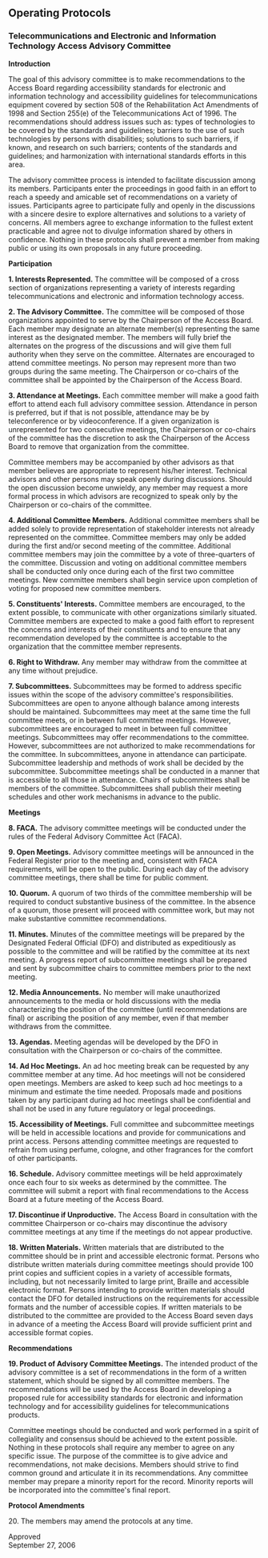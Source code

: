 Operating Protocols
-------------------

### Telecommunications and Electronic and Information Technology Access Advisory Committee

**Introduction**

The goal of this advisory committee is to make recommendations to the Access Board regarding accessibility standards for electronic and information technology and accessibility guidelines for telecommunications equipment covered by section 508 of the Rehabilitation Act Amendments of 1998 and Section 255(e) of the Telecommunications Act of 1996. The recommendations should address issues such as: types of technologies to be covered by the standards and guidelines; barriers to the use of such technologies by persons with disabilities; solutions to such barriers, if known, and research on such barriers; contents of the standards and guidelines; and harmonization with international standards efforts in this area.

The advisory committee process is intended to facilitate discussion among its members. Participants enter the proceedings in good faith in an effort to reach a speedy and amicable set of recommendations on a variety of issues. Participants agree to participate fully and openly in the discussions with a sincere desire to explore alternatives and solutions to a variety of concerns. All members agree to exchange information to the fullest extent practicable and agree not to divulge information shared by others in confidence. Nothing in these protocols shall prevent a member from making public or using its own proposals in any future proceeding.

**Participation**

**1\. Interests Represented.** The committee will be composed of a cross section of organizations representing a variety of interests regarding telecommunications and electronic and information technology access.

**2\. The Advisory Committee.** The committee will be composed of those organizations appointed to serve by the Chairperson of the Access Board. Each member may designate an alternate member(s) representing the same interest as the designated member. The members will fully brief the alternates on the progress of the discussions and will give them full authority when they serve on the committee. Alternates are encouraged to attend committee meetings. No person may represent more than two groups during the same meeting. The Chairperson or co-chairs of the committee shall be appointed by the Chairperson of the Access Board.

**3\. Attendance at Meetings.** Each committee member will make a good faith effort to attend each full advisory committee session. Attendance in person is preferred, but if that is not possible, attendance may be by teleconference or by videoconference. If a given organization is unrepresented for two consecutive meetings, the Chairperson or co-chairs of the committee has the discretion to ask the Chairperson of the Access Board to remove that organization from the committee.

Committee members may be accompanied by other advisors as that member believes are appropriate to represent his/her interest. Technical advisors and other persons may speak openly during discussions. Should the open discussion become unwieldy, any member may request a more formal process in which advisors are recognized to speak only by the Chairperson or co-chairs of the committee.

**4\. Additional Committee Members.** Additional committee members shall be added solely to provide representation of stakeholder interests not already represented on the committee. Committee members may only be added during the first and/or second meeting of the committee. Additional committee members may join the committee by a vote of three-quarters of the committee. Discussion and voting on additional committee members shall be conducted only once during each of the first two committee meetings. New committee members shall begin service upon completion of voting for proposed new committee members.

**5\. Constituents' Interests.** Committee members are encouraged, to the extent possible, to communicate with other organizations similarly situated. Committee members are expected to make a good faith effort to represent the concerns and interests of their constituents and to ensure that any recommendation developed by the committee is acceptable to the organization that the committee member represents.

**6\. Right to Withdraw.** Any member may withdraw from the committee at any time without prejudice.

**7\. Subcommittees.** Subcommittees may be formed to address specific issues within the scope of the advisory committee's responsibilities. Subcommittees are open to anyone although balance among interests should be maintained. Subcommittees may meet at the same time the full committee meets, or in between full committee meetings. However, subcommittees are encouraged to meet in between full committee meetings. Subcommittees may offer recommendations to the committee. However, subcommittees are not authorized to make recommendations for the committee. In subcommittees, anyone in attendance can participate. Subcommittee leadership and methods of work shall be decided by the subcommittee. Subcommittee meetings shall be conducted in a manner that is accessible to all those in attendance. Chairs of subcommittees shall be members of the committee. Subcommittees shall publish their meeting schedules and other work mechanisms in advance to the public.

**Meetings**

**8\. FACA.** The advisory committee meetings will be conducted under the rules of the Federal Advisory Committee Act (FACA).

**9\. Open Meetings.** Advisory committee meetings will be announced in the Federal Register prior to the meeting and, consistent with FACA requirements, will be open to the public. During each day of the advisory committee meetings, there shall be time for public comment.

**10\. Quorum.** A quorum of two thirds of the committee membership will be required to conduct substantive business of the committee. In the absence of a quorum, those present will proceed with committee work, but may not make substantive committee recommendations.

**11\. Minutes.** Minutes of the committee meetings will be prepared by the Designated Federal Official (DFO) and distributed as expeditiously as possible to the committee and will be ratified by the committee at its next meeting. A progress report of subcommittee meetings shall be prepared and sent by subcommittee chairs to committee members prior to the next meeting.

**12\. Media Announcements.** No member will make unauthorized announcements to the media or hold discussions with the media characterizing the position of the committee (until recommendations are final) or ascribing the position of any member, even if that member withdraws from the committee.

**13\. Agendas.** Meeting agendas will be developed by the DFO in consultation with the Chairperson or co-chairs of the committee.

**14\. Ad Hoc Meetings.** An ad hoc meeting break can be requested by any committee member at any time. Ad hoc meetings will not be considered open meetings. Members are asked to keep such ad hoc meetings to a minimum and estimate the time needed. Proposals made and positions taken by any participant during ad hoc meetings shall be confidential and shall not be used in any future regulatory or legal proceedings.

**15\. Accessibility of Meetings.** Full committee and subcommittee meetings will be held in accessible locations and provide for communications and print access. Persons attending committee meetings are requested to refrain from using perfume, cologne, and other fragrances for the comfort of other participants.

**16\. Schedule.** Advisory committee meetings will be held approximately once each four to six weeks as determined by the committee. The committee will submit a report with final recommendations to the Access Board at a future meeting of the Access Board.

**17\. Discontinue if Unproductive.** The Access Board in consultation with the committee Chairperson or co-chairs may discontinue the advisory committee meetings at any time if the meetings do not appear productive.

**18\. Written Materials.** Written materials that are distributed to the committee should be in print and accessible electronic format. Persons who distribute written materials during committee meetings should provide 100 print copies and sufficient copies in a variety of accessible formats, including, but not necessarily limited to large print, Braille and accessible electronic format. Persons intending to provide written materials should contact the DFO for detailed instructions on the requirements for accessible formats and the number of accessible copies. If written materials to be distributed to the committee are provided to the Access Board seven days in advance of a meeting the Access Board will provide sufficient print and accessible format copies.

**Recommendations**

**19\. Product of Advisory Committee Meetings.** The intended product of the advisory committee is a set of recommendations in the form of a written statement, which should be signed by all committee members. The recommendations will be used by the Access Board in developing a proposed rule for accessibility standards for electronic and information technology and for accessibility guidelines for telecommunications products.

Committee meetings should be conducted and work performed in a spirit of collegiality and consensus should be achieved to the extent possible. Nothing in these protocols shall require any member to agree on any specific issue. The purpose of the committee is to give advice and recommendations, not make decisions. Members should strive to find common ground and articulate it in its recommendations. Any committee member may prepare a minority report for the record. Minority reports will be incorporated into the committee's final report.

**Protocol Amendments**

20\. The members may amend the protocols at any time.

Approved\
September 27, 2006
